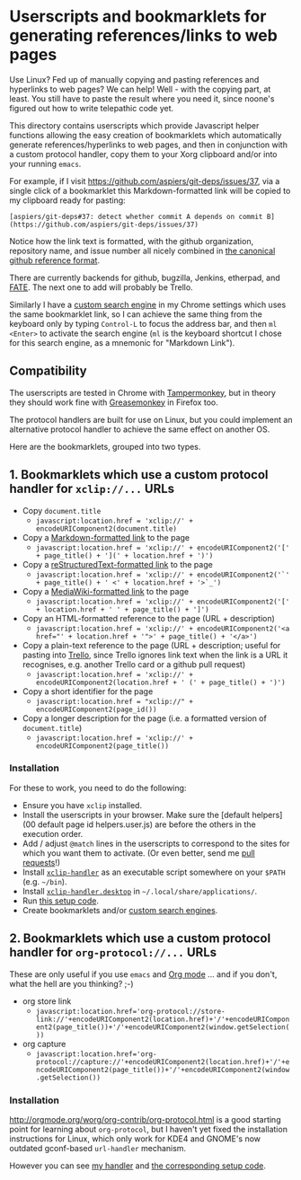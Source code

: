 # Userscripts and bookmarklets for generating references/links to web pages

Use Linux?  Fed up of manually copying and pasting references and
hyperlinks to web pages?  We can help!  Well - with the copying part,
at least.  You still have to paste the result where you need it,
since noone's figured out how to write telepathic code yet.

This directory contains userscripts which provide Javascript helper
functions allowing the easy creation of bookmarklets which
automatically generate references/hyperlinks to web pages, and then in
conjunction with a custom protocol handler, copy them to your Xorg
clipboard and/or into your running `emacs`.

For example, if I visit https://github.com/aspiers/git-deps/issues/37,
via a single click of a bookmarklet this Markdown-formatted link will
be copied to my clipboard ready for pasting:

    [aspiers/git-deps#37: detect whether commit A depends on commit B](https://github.com/aspiers/git-deps/issues/37)

Notice how the link text is formatted, with the github organization,
repository name, and issue number all nicely combined in [the canonical
github reference format](https://help.github.com/articles/writing-on-github/#references).

There are currently backends for github, bugzilla, Jenkins, etherpad,
and [FATE](https://fate.suse.com).  The next one to add will probably
be Trello.

Similarly I have a
[custom search engine](http://www.slideshare.net/mauilibrarian2/create-a-custom-search-engine-in-chromes-omnibox)
in my Chrome settings which uses the same bookmarklet link, so I can
achieve the same thing from the keyboard only by typing `Control-L` to
focus the address bar, and then `ml <Enter>` to activate the search
engine (`ml` is the keyboard shortcut I chose for this search engine,
as a mnemonic for "Markdown Link").

## Compatibility

The userscripts are tested in Chrome with
[Tampermonkey](https://tampermonkey.net/), but in theory they should
work fine with
[Greasemonkey](https://addons.mozilla.org/en-us/firefox/addon/greasemonkey/)
in Firefox too.

The protocol handlers are built for use on Linux, but you could implement
an alternative protocol handler to achieve the same effect on another OS.

Here are the bookmarklets, grouped into two types.

## 1. Bookmarklets which use a custom protocol handler for `xclip://...` URLs

-   Copy `document.title`
    -    `javascript:location.href = 'xclip://' + encodeURIComponent2(document.title)`
-   Copy a [Markdown-formatted link](http://daringfireball.net/projects/markdown/syntax#link) to the page
    -    `javascript:location.href = 'xclip://' + encodeURIComponent2('[' + page_title() + '](' + location.href + ')')`
-   Copy a [reStructuredText-formatted link](http://docutils.sourceforge.net/docs/user/rst/quickref.html#external-hyperlink-targets) to the page
    -    ```javascript:location.href = 'xclip://' + encodeURIComponent2('`' + page_title() + ' <' + location.href + '>`_')```
-   Copy a [MediaWiki-formatted link](https://www.mediawiki.org/wiki/Help:Links#External_links) to the page
    -    `javascript:location.href = 'xclip://' + encodeURIComponent2('[' + location.href + ' ' + page_title() + ']')`
-   Copy an HTML-formatted reference to the page (URL + description)
    -    `javascript:location.href = 'xclip://' + encodeURIComponent2('<a href="' + location.href + '">' + page_title() + '</a>')`
-   Copy a plain-text reference to the page (URL + description; useful for pasting into [Trello](https://trello.com/), since Trello ignores link text when the link is a URL it recognises, e.g. another Trello card or a github pull request)
    -    `javascript:location.href = 'xclip://' + encodeURIComponent2(location.href + ' (' + page_title() + ')')`
-   Copy a short identifier for the page
    -    `javascript:location.href = "xclip://" + encodeURIComponent2(page_id())`
-   Copy a longer description for the page (i.e. a formatted version of `document.title`)
    -    `javascript:location.href = 'xclip://' + encodeURIComponent2(page_title())`

### Installation

For these to work, you need to do the following:

-   Ensure you have `xclip` installed.
-   Install the userscripts in your browser.  Make sure the 
    [default helpers](00 default page id helpers.user.js) are before
    the others in the execution order.
-   Add / adjust `@match` lines in the userscripts to correspond to the
    sites for which you want them to activate.  (Or even better,
    send me [pull requests](https://help.github.com/articles/using-pull-requests/)!)
-   Install [`xclip-handler`](../../../../bin/xclip-handler) as an
    executable script somewhere on your `$PATH` (e.g. `~/bin`).
-   Install [`xclip-handler.desktop`](../../../../.local/share/applications/xclip-handler.desktop)
    in `~/.local/share/applications/`.
-   Run [this setup code](../../../../.cfg-post.d/xclip-handler).
-   Create bookmarklets and/or
    [custom search engines](http://www.slideshare.net/mauilibrarian2/create-a-custom-search-engine-in-chromes-omnibox).

## 2. Bookmarklets which use a custom protocol handler for `org-protocol://...` URLs

These are only useful if you use `emacs` and [Org mode](http://orgmode.org/) ...
and if you don't, what the hell are you thinking? ;-)

-   org store link
    -   `javascript:location.href='org-protocol://store-link://'+encodeURIComponent2(location.href)+'/'+encodeURIComponent2(page_title())+'/'+encodeURIComponent2(window.getSelection())`
-   org capture
    -   `javascript:location.href='org-protocol://capture://'+encodeURIComponent2(location.href)+'/'+encodeURIComponent2(page_title())+'/'+encodeURIComponent2(window.getSelection())`

### Installation

http://orgmode.org/worg/org-contrib/org-protocol.html is a good
starting point for learning about `org-protocol`, but I haven't yet
fixed the installation instructions for Linux, which only work for
KDE4 and GNOME's now outdated gconf-based `url-handler` mechanism.

However you can see
[my handler](https://github.com/aspiers/emacs/blob/master/.local/share/applications/quick-emacs.desktop)
and
[the corresponding setup code](https://github.com/aspiers/emacs/blob/master/.cfg-post.d/org-protocol).
